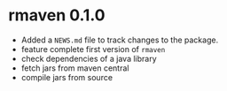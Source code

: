 # rmaven 0.1.0

* Added a `NEWS.md` file to track changes to the package.
* feature complete first version of `rmaven`
* check dependencies of a java library
* fetch jars from maven central
* compile jars from source

